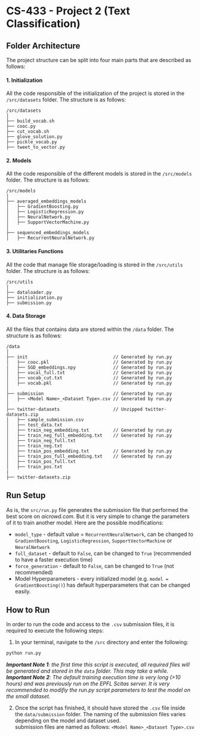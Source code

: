 # CS-433 - Project 2 (Text Classification)

## Folder Architecture
The project structure can be split into four main parts that are described as follows:

#### 1. Initialization
All the code responsible of the initialization of the project is stored in the `/src/datasets` folder. The structure is as follows:
```
/src/datasets
│
├── build_vocab.sh
├── cooc.py
├── cut_vocab.sh
├── glove_solution.py
├── pickle_vocab.py
├── tweet_to_vector.py
```

#### 2. Models
All the code responsible of the different models is stored in the `/src/models` folder. The structure is as follows:
```
/src/models
│
├── averaged_embeddings_models
│   ├── GradientBoosting.py
│   ├── LogisticRegression.py
│   ├── NeuralNetwork.py
│   ├── SupportVectorMachine.py
│
├── sequenced_embeddings_models
│   ├── RecurrentNeuralNetwork.py
```


#### 3. Utilitaries Functions
All the code that manage file storage/loading is stored in the `/src/utils` folder. The structure is as follows:
```
/src/utils
│
├── dataloader.py
├── initialization.py
├── submission.py
```

#### 4. Data Storage
All the files that contains data are stored within the `/data` folder. The structure is as follows: 
```
/data
│
├── init                                // Generated by run.py
│   ├── cooc.pkl                        // Generated by run.py
|   ├── SGD_embeddings.npy              // Generated by run.py
│   ├── vocal_full.txt                  // Generated by run.py
│   ├── vocab_cut.txt                   // Generated by run.py
│   ├── vocab.pkl                       // Generated by run.py
│
├── submission                          // Generated by run.py
│   ├── <Model Name>_<Dataset Type>.csv // Generated by run.py
│
├── twitter-datasets                    // Unzipped twitter-datasets.zip
│   ├── sample_submission.csv
│   ├── test_data.txt
│   ├── train_neg_embedding.txt         // Generated by run.py
│   ├── train_neg_full_embedding.txt    // Generated by run.py
│   ├── train_neg_full.txt
│   ├── train_neg.txt
│   ├── train_pos_embedding.txt         // Generated by run.py
│   ├── train_pos_full_embedding.txt    // Generated by run.py
│   ├── train_pos_full.txt
│   ├── train_pos.txt
|
├── twitter-datasets.zip
```

## Run Setup
As is, the `src/run.py` file generates the submission file that performed the best score on _aicrowd.com_. But it is very simple to change the parameters of it to train another model. Here are the possible modifications:
- `model_type` - default value = `RecurrentNeuralNetwork`, can be changed to `GradientBoosting`, `LogisticRegression`, `SupportVectorMachine` or `NeuralNetwork`
- `full_dataset` - default to `False`, can be changed to `True` (recommended to have a faster execution time)
- `force_generation` - default to `False`, can be changed to `True` (not recommended)
- Model Hyperparameters - every initialized model (e.g. `model = GradientBoosting()`) has default hyperparameters that can be changed easily. 

## How to Run

In order to run the code and access to the `.csv` submission files, it is required to execute the following steps:

1. In your terminal, navigate to the `/src` directory and enter the following:
```bash
python run.py
```
_**Important Note 1**: the first time this script is executed, all required files will be generated and stored in the `data` folder. This may take a while._\
_**Important Note 2**: The default training execution time is very long (>10 hours) and was previously run on the EPFL Scitas server. It is very recommended to modifiy the run.py script parameters to test the model on the small dataset._

2. Once the script has finished, it should have stored the `.csv` file inside the `data/submission` folder. The naming of the submission files varies depending on the model and dataset used.\
    submission files are named as follows: `<Model Name>_<Dataset Type>.csv`